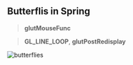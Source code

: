 ## Butterflis in Spring
> **glutMouseFunc**

> **GL_LINE_LOOP**, **glutPostRedisplay**

![butterflies](https://github.com/glowthem/University/blob/master/Senior/Computer_Graphics/butterfliesInSpring/butterfliesInSpring.png)